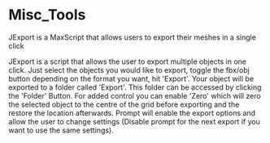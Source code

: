 # Misc_Tools
JExport is a MaxScript that allows users to export their meshes in a single click

JExport is a script that allows the user to export multiple objects in one click. Just select the objects you would like to export, toggle the fbx/obj button depending on the format you want, hit 'Export'. Your object will be exported to a folder called 'Export'. This folder can be accessed by clicking the 'Folder' Button. 
For added control you can enable 'Zero' which will zero the selected object to the centre of the grid before exporting and the restore the location afterwards. Prompt will enable the export options and allow the user to change settings (Disable prompt for the next export if you want to use the same settings).
